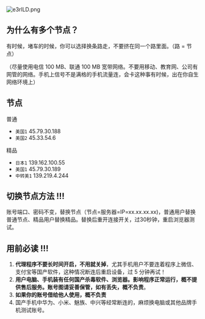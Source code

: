 ![e3rlLD.png](https://s2.ax1x.com/2019/07/29/e3rlLD.png)

## 为什么有多个节点？

有时候，堵车的时候，你可以选择换条路走，不要挤在同一个路里面。（路 = 节点）

（尽量使用电信 100 MB、联通 100 MB  宽带网络。不要用移动、教育网、公司有网管的网络。手机上信号不是满格的手机流量连，会卡这种事有时候，出在你自生网络环境上）

##  节点

普通

- `美国1`  45.79.30.188
- `美国2`  45.33.54.6

精品


- `日本1` 139.162.100.55
- `美国1`  45.79.30.189 
- `中转美1`  139.219.4.244

  

## 切换节点方法 !!! 

账号端口、密码不变，替换节点（节点=服务器=IP=xx.xx.xx.xx)，普通用户替换普通节点、精品用户替换精品。替换后重开连接开关，过30秒钟，重启浏览器测试。


## 用前必读 !!!

1. **代理程序不要长时间开启，不用就关掉**，尤其手机用户不要连着程序上微信、支付宝等国产软件，这种情况断连后重启设备，过 5 分钟再试！
2. **用户电脑、手机装有任何国产杀毒软件、浏览器。影响程序正常运行，概不提供售后服务。账号图请妥善保管，如有丢失，概不负责**。
3. **如果你的账号借给他人使用，概不负责**
4. 国产手机中华为、小米、魅族、中兴等经常断连的，麻烦换电脑或其他品牌手机测试账号。

